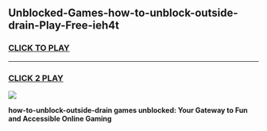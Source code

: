 
## Unblocked-Games-how-to-unblock-outside-drain-Play-Free-ieh4t
<h3>
<a href="https://premium76.site?title=how-to-unblock-outside-drain&ref=18A1">CLICK TO PLAY</a></h3>
<hr>

<h3>
<a href="https://premium76.site?title=how-to-unblock-outside-drain&ref=18A1">CLICK 2 PLAY</a>
  
</h3>

<a href="https://premium76.site?title=how-to-unblock-outside-drain&ref=18A1"><img src="https://clearcache.store/games.png"></a>


**how-to-unblock-outside-drain games unblocked: Your Gateway to Fun and Accessible Online Gaming**
